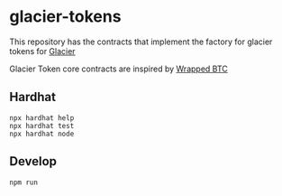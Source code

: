 # glacier-tokens

This repository has the contracts that implement the factory for glacier tokens for [Glacier](https://glacier.fi)

Glacier Token core contracts are inspired by [Wrapped BTC](https://github.com/WrappedBTC/bitcoin-token-smart-contracts)

## Hardhat

```shell
npx hardhat help
npx hardhat test
npx hardhat node
```

## Develop

```shell
npm run 
```